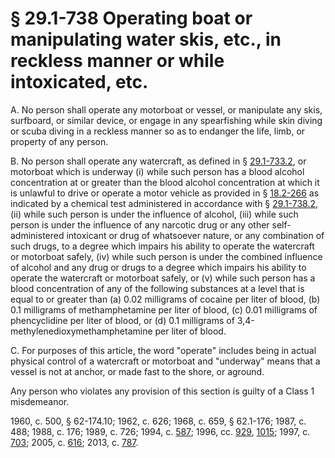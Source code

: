 # § 29.1-738 Operating boat or manipulating water skis, etc., in reckless manner or while intoxicated, etc.

<p>A. No person shall operate any motorboat or vessel, or manipulate any skis, surfboard, or similar device, or engage in any spearfishing while skin diving or scuba diving in a reckless manner so as to endanger the life, limb, or property of any person.</p><p>B. No person shall operate any watercraft, as defined in § <a href='http://law.lis.virginia.gov/vacode/29.1-733.2/'>29.1-733.2</a>, or motorboat which is underway (i) while such person has a blood alcohol concentration at or greater than the blood alcohol concentration at which it is unlawful to drive or operate a motor vehicle as provided in § <a href='http://law.lis.virginia.gov/vacode/18.2-266/'>18.2-266</a> as indicated by a chemical test administered in accordance with § <a href='http://law.lis.virginia.gov/vacode/29.1-738.2/'>29.1-738.2</a>, (ii) while such person is under the influence of alcohol, (iii) while such person is under the influence of any narcotic drug or any other self-administered intoxicant or drug of whatsoever nature, or any combination of such drugs, to a degree which impairs his ability to operate the watercraft or motorboat safely, (iv) while such person is under the combined influence of alcohol and any drug or drugs to a degree which impairs his ability to operate the watercraft or motorboat safely, or (v) while such person has a blood concentration of any of the following substances at a level that is equal to or greater than (a) 0.02 milligrams of cocaine per liter of blood, (b) 0.1 milligrams of methamphetamine per liter of blood, (c) 0.01 milligrams of phencyclidine per liter of blood, or (d) 0.1 milligrams of 3,4-methylenedioxymethamphetamine per liter of blood.</p><p>C. For purposes of this article, the word "operate" includes being in actual physical control of a watercraft or motorboat and "underway" means that a vessel is not at anchor, or made fast to the shore, or aground.</p><p>Any person who violates any provision of this section is guilty of a Class 1 misdemeanor.</p><p>1960, c. 500, § 62-174.10; 1962, c. 626; 1968, c. 659, § 62.1-176; 1987, c. 488; 1988, c. 176; 1989, c. 726; 1994, c. <a href='http://lis.virginia.gov/cgi-bin/legp604.exe?941+ful+CHAP0587'>587</a>; 1996, cc. <a href='http://lis.virginia.gov/cgi-bin/legp604.exe?961+ful+CHAP0929'>929</a>, <a href='http://lis.virginia.gov/cgi-bin/legp604.exe?961+ful+CHAP1015'>1015</a>; 1997, c. <a href='http://lis.virginia.gov/cgi-bin/legp604.exe?971+ful+CHAP0703'>703</a>; 2005, c. <a href='http://lis.virginia.gov/cgi-bin/legp604.exe?051+ful+CHAP0616'>616</a>; 2013, c. <a href='http://lis.virginia.gov/cgi-bin/legp604.exe?131+ful+CHAP0787'>787</a>.</p>